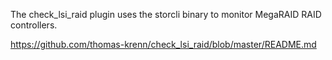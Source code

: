 The check_lsi_raid plugin uses the storcli binary to monitor MegaRAID RAID controllers.

https://github.com/thomas-krenn/check_lsi_raid/blob/master/README.md

